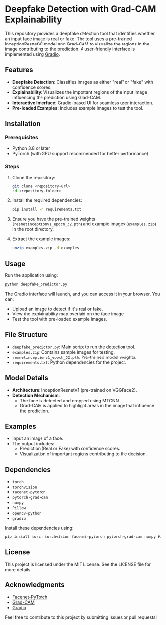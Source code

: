 # Deepfake Detection with Grad-CAM Explainability

This repository provides a deepfake detection tool that identifies whether an input face image is real or fake. The tool uses a pre-trained InceptionResnetV1 model and Grad-CAM to visualize the regions in the image contributing to the prediction. A user-friendly interface is implemented using [Gradio](https://gradio.app/).

## Features

- **Deepfake Detection**: Classifies images as either "real" or "fake" with confidence scores.
- **Explainability**: Visualizes the important regions of the input image influencing the prediction using Grad-CAM.
- **Interactive Interface**: Gradio-based UI for seamless user interaction.
- **Pre-loaded Examples**: Includes example images to test the tool.

## Installation

### Prerequisites

- Python 3.8 or later
- PyTorch (with GPU support recommended for better performance)

### Steps

1. Clone the repository:
    ```bash
    git clone <repository-url>
    cd <repository-folder>
    ```

2. Install the required dependencies:
    ```bash
    pip install -r requirements.txt
    ```

3. Ensure you have the pre-trained weights (`resnetinceptionv1_epoch_32.pth`) and example images (`examples.zip`) in the root directory.

4. Extract the example images:
    ```bash
    unzip examples.zip -d examples
    ```

## Usage

Run the application using:
```bash
python deepfake_predictor.py
```

The Gradio interface will launch, and you can access it in your browser. You can:

- Upload an image to detect if it's real or fake.
- View the explainability map overlaid on the face image.
- Test the tool with pre-loaded example images.

## File Structure

- `deepfake_predictor.py`: Main script to run the detection tool.
- `examples.zip`: Contains sample images for testing.
- `resnetinceptionv1_epoch_32.pth`: Pre-trained model weights.
- `requirements.txt`: Python dependencies for the project.

## Model Details

- **Architecture**: InceptionResnetV1 (pre-trained on VGGFace2).
- **Detection Mechanism**:
  - The face is detected and cropped using MTCNN.
  - Grad-CAM is applied to highlight areas in the image that influence the prediction.

## Examples

- Input an image of a face.
- The output includes:
  - Prediction (Real or Fake) with confidence scores.
  - Visualization of important regions contributing to the decision.

## Dependencies

- `torch`
- `torchvision`
- `facenet-pytorch`
- `pytorch-grad-cam`
- `numpy`
- `Pillow`
- `opencv-python`
- `gradio`

Install these dependencies using:
```bash
pip install torch torchvision facenet-pytorch pytorch-grad-cam numpy Pillow opencv-python gradio
```

## License

This project is licensed under the MIT License. See the LICENSE file for more details.

## Acknowledgments

- [Facenet-PyTorch](https://github.com/timesler/facenet-pytorch)
- [Grad-CAM](https://github.com/jacobgil/pytorch-grad-cam)
- [Gradio](https://gradio.app/)

Feel free to contribute to this project by submitting issues or pull requests!

